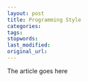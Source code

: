 ```yaml
---
layout: post
title: Programming Style
categories:
tags:
stopwords:
last_modified:
original_url:
---
```


The article goes here

